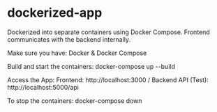 ﻿# dockerized-app
Dockerized into separate containers using Docker Compose.
Frontend communicates with the backend internally.

Make sure you have:
Docker & Docker Compose

Build and start the containers:
docker-compose up --build

Access the App: Frontend: http://localhost:3000 / Backend API (Test): http://localhost:5000/api

To stop the containers:
docker-compose down


